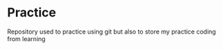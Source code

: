 # Practice
Repository used to practice using git but also to store my practice coding from learning
